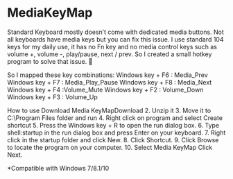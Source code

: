 # MediaKeyMap
Standard Keyboard mostly doesn’t come with dedicated media buttons. Not all keyboards have media keys but you can fix this issue. I use standard 104 keys for my daily use, it has no Fn key and no media control keys such as volume +, volume -, play/pause, next / prev. So I created a small hotkey program to solve that issue. 🙂

So I mapped these key combinations:
Windows key + F6 : Media_Prev
Windows key + F7 : Media_Play_Pause
Windows key + F8 : Media_Next
Windows key + F4 :Volume_Mute
Windows key + F2 : Volume_Down
Windows key + F3 : Volume_Up

How to use
Download
Media KeyMapDownload
2. Unzip it
3. Move it to C:\Program Files folder and run
4. Right click on program and select Create shortcut
5. Press the Windows key + R to open the run dialog box.
6. Type shell:startup in the run dialog box and press Enter on your keyboard.
7. Right click in the startup folder and click New.
8. Click Shortcut.
9. Click Browse to locate the program on your computer.
10. Select Media KeyMap Click Next.

*Compatible with Windows 7/8.1/10

